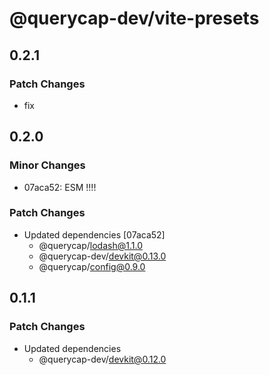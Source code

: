 # @querycap-dev/vite-presets

## 0.2.1

### Patch Changes

- fix

## 0.2.0

### Minor Changes

- 07aca52: ESM !!!!

### Patch Changes

- Updated dependencies [07aca52]
  - @querycap/lodash@1.1.0
  - @querycap-dev/devkit@0.13.0
  - @querycap/config@0.9.0

## 0.1.1

### Patch Changes

- Updated dependencies
  - @querycap-dev/devkit@0.12.0
